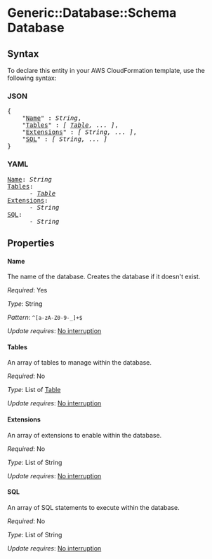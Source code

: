 # Generic::Database::Schema Database

## Syntax

To declare this entity in your AWS CloudFormation template, use the following syntax:

### JSON

<pre>
{
    "<a href="#name" title="Name">Name</a>" : <i>String</i>,
    "<a href="#tables" title="Tables">Tables</a>" : <i>[ <a href="table.md">Table</a>, ... ]</i>,
    "<a href="#extensions" title="Extensions">Extensions</a>" : <i>[ String, ... ]</i>,
    "<a href="#sql" title="SQL">SQL</a>" : <i>[ String, ... ]</i>
}
</pre>

### YAML

<pre>
<a href="#name" title="Name">Name</a>: <i>String</i>
<a href="#tables" title="Tables">Tables</a>: <i>
      - <a href="table.md">Table</a></i>
<a href="#extensions" title="Extensions">Extensions</a>: <i>
      - String</i>
<a href="#sql" title="SQL">SQL</a>: <i>
      - String</i>
</pre>

## Properties

#### Name

The name of the database. Creates the database if it doesn't exist.

_Required_: Yes

_Type_: String

_Pattern_: <code>^[a-zA-Z0-9-_]+$</code>

_Update requires_: [No interruption](https://docs.aws.amazon.com/AWSCloudFormation/latest/UserGuide/using-cfn-updating-stacks-update-behaviors.html#update-no-interrupt)

#### Tables

An array of tables to manage within the database.

_Required_: No

_Type_: List of <a href="table.md">Table</a>

_Update requires_: [No interruption](https://docs.aws.amazon.com/AWSCloudFormation/latest/UserGuide/using-cfn-updating-stacks-update-behaviors.html#update-no-interrupt)

#### Extensions

An array of extensions to enable within the database.

_Required_: No

_Type_: List of String

_Update requires_: [No interruption](https://docs.aws.amazon.com/AWSCloudFormation/latest/UserGuide/using-cfn-updating-stacks-update-behaviors.html#update-no-interrupt)

#### SQL

An array of SQL statements to execute within the database.

_Required_: No

_Type_: List of String

_Update requires_: [No interruption](https://docs.aws.amazon.com/AWSCloudFormation/latest/UserGuide/using-cfn-updating-stacks-update-behaviors.html#update-no-interrupt)

